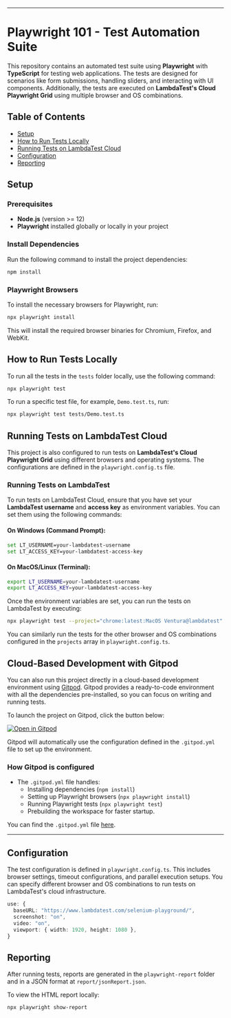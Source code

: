 
---

# Playwright 101 - Test Automation Suite

This repository contains an automated test suite using **Playwright** with **TypeScript** for testing web applications. The tests are designed for scenarios like form submissions, handling sliders, and interacting with UI components. Additionally, the tests are executed on **LambdaTest's Cloud Playwright Grid** using multiple browser and OS combinations.

## Table of Contents


- [Setup](#setup)
- [How to Run Tests Locally](#how-to-run-tests-locally)
- [Running Tests on LambdaTest Cloud](#running-tests-on-lambdatest-cloud)
- [Configuration](#configuration)
- [Reporting](#reporting)


## Setup

### Prerequisites

- **Node.js** (version >= 12)
- **Playwright** installed globally or locally in your project

### Install Dependencies

Run the following command to install the project dependencies:

```bash
npm install
```

### Playwright Browsers

To install the necessary browsers for Playwright, run:

```bash
npx playwright install
```

This will install the required browser binaries for Chromium, Firefox, and WebKit.

## How to Run Tests Locally

To run all the tests in the `tests` folder locally, use the following command:

```bash
npx playwright test
```

To run a specific test file, for example, `Demo.test.ts`, run:

```bash
npx playwright test tests/Demo.test.ts
```

## Running Tests on LambdaTest Cloud

This project is also configured to run tests on **LambdaTest's Cloud Playwright Grid** using different browsers and operating systems. The configurations are defined in the `playwright.config.ts` file.
### Running Tests on LambdaTest

To run tests on LambdaTest Cloud, ensure that you have set your **LambdaTest username** and **access key** as environment variables. You can set them using the following commands:

#### On Windows (Command Prompt):

```bash
set LT_USERNAME=your-lambdatest-username
set LT_ACCESS_KEY=your-lambdatest-access-key
```

#### On MacOS/Linux (Terminal):

```bash
export LT_USERNAME=your-lambdatest-username
export LT_ACCESS_KEY=your-lambdatest-access-key
```

Once the environment variables are set, you can run the tests on LambdaTest by executing:

```bash
npx playwright test --project="chrome:latest:MacOS Ventura@lambdatest"
```

You can similarly run the tests for the other browser and OS combinations configured in the `projects` array in `playwright.config.ts`.

## Cloud-Based Development with Gitpod

You can also run this project directly in a cloud-based development environment using [Gitpod](https://www.gitpod.io/). Gitpod provides a ready-to-code environment with all the dependencies pre-installed, so you can focus on writing and running tests.

To launch the project on Gitpod, click the button below:

[![Open in Gitpod](https://gitpod.io/button/open-in-gitpod.svg)](https://gitpod.io/#https://github.com/AKKI1903/Playwright-101)

Gitpod will automatically use the configuration defined in the `.gitpod.yml` file to set up the environment.

### How Gitpod is configured

- The `.gitpod.yml` file handles:
  - Installing dependencies (`npm install`)
  - Setting up Playwright browsers (`npx playwright install`)
  - Running Playwright tests (`npx playwright test`)
  - Prebuilding the workspace for faster startup.

You can find the `.gitpod.yml` file [here](./.gitpod.yml).

---

## Configuration

The test configuration is defined in `playwright.config.ts`. This includes browser settings, timeout configurations, and parallel execution setups. You can specify different browser and OS combinations to run tests on LambdaTest's cloud infrastructure.

```typescript
use: {
  baseURL: "https://www.lambdatest.com/selenium-playground/",
  screenshot: "on",
  video: "on",
  viewport: { width: 1920, height: 1080 },
}
```

## Reporting

After running tests, reports are generated in the `playwright-report` folder and in a JSON format at `report/jsonReport.json`.

To view the HTML report locally:

```bash
npx playwright show-report
```
